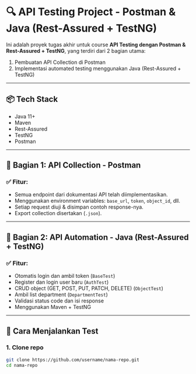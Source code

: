 # 🔍 API Testing Project - Postman & Java (Rest-Assured + TestNG)

Ini adalah proyek tugas akhir untuk course **API Testing dengan Postman & Rest-Assured + TestNG**, yang terdiri dari 2 bagian utama:

1. Pembuatan API Collection di Postman
2. Implementasi automated testing menggunakan Java (Rest-Assured + TestNG)

---

## 📦 Tech Stack

- Java 11+
- Maven
- Rest-Assured
- TestNG
- Postman

---

## 🧪 Bagian 1: API Collection - Postman

### ✅ Fitur:

- Semua endpoint dari dokumentasi API telah diimplementasikan.
- Menggunakan environment variables: `base_url`, `token`, `object_id`, dll.
- Setiap request diuji & disimpan contoh response-nya.
- Export collection disertakan (`.json`).

---

## 🤖 Bagian 2: API Automation - Java (Rest-Assured + TestNG)

### ✅ Fitur:

- Otomatis login dan ambil token (`BaseTest`)
- Register dan login user baru (`AuthTest`)
- CRUD object (GET, POST, PUT, PATCH, DELETE) (`ObjectTest`)
- Ambil list department (`DepartmentTest`)
- Validasi status code dan isi response
- Menggunakan Maven + TestNG

---

## 🚀 Cara Menjalankan Test

### 1. Clone repo

```bash
git clone https://github.com/username/nama-repo.git
cd nama-repo
```
